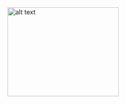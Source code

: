 <img src="file:///Users/ecemzeynepkavlak/Desktop/rehberanamenu.png" alt="alt text" width="250" height="200">


